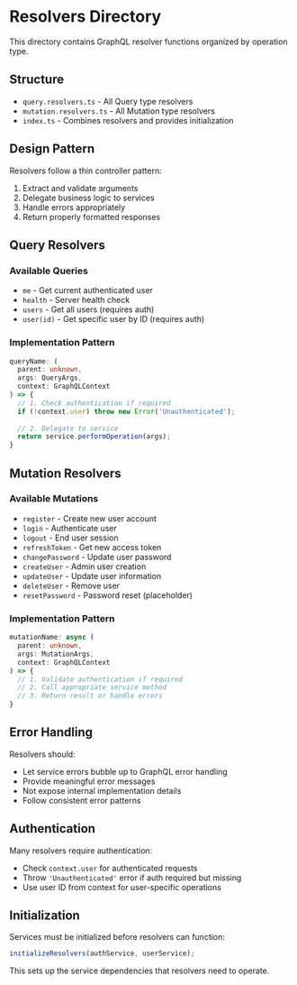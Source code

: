 # Resolvers Directory

This directory contains GraphQL resolver functions organized by operation type.

## Structure

- `query.resolvers.ts` - All Query type resolvers
- `mutation.resolvers.ts` - All Mutation type resolvers  
- `index.ts` - Combines resolvers and provides initialization

## Design Pattern

Resolvers follow a thin controller pattern:
1. Extract and validate arguments
2. Delegate business logic to services
3. Handle errors appropriately
4. Return properly formatted responses

## Query Resolvers

### Available Queries
- `me` - Get current authenticated user
- `health` - Server health check
- `users` - Get all users (requires auth)
- `user(id)` - Get specific user by ID (requires auth)

### Implementation Pattern
```typescript
queryName: (
  parent: unknown,
  args: QueryArgs,
  context: GraphQLContext
) => {
  // 1. Check authentication if required
  if (!context.user) throw new Error('Unauthenticated');
  
  // 2. Delegate to service
  return service.performOperation(args);
}
```

## Mutation Resolvers

### Available Mutations
- `register` - Create new user account
- `login` - Authenticate user
- `logout` - End user session
- `refreshToken` - Get new access token
- `changePassword` - Update user password
- `createUser` - Admin user creation
- `updateUser` - Update user information
- `deleteUser` - Remove user
- `resetPassword` - Password reset (placeholder)

### Implementation Pattern
```typescript
mutationName: async (
  parent: unknown,
  args: MutationArgs,
  context: GraphQLContext
) => {
  // 1. Validate authentication if required
  // 2. Call appropriate service method
  // 3. Return result or handle errors
}
```

## Error Handling

Resolvers should:
- Let service errors bubble up to GraphQL error handling
- Provide meaningful error messages
- Not expose internal implementation details
- Follow consistent error patterns

## Authentication

Many resolvers require authentication:
- Check `context.user` for authenticated requests
- Throw `'Unauthenticated'` error if auth required but missing
- Use user ID from context for user-specific operations

## Initialization

Services must be initialized before resolvers can function:
```typescript
initializeResolvers(authService, userService);
```

This sets up the service dependencies that resolvers need to operate.